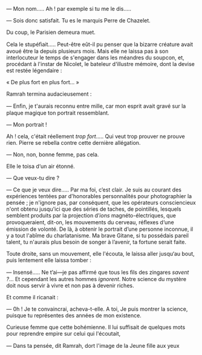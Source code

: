 
— Mon nom..... Ah ! par exemple si tu me le dis.....

— Sois donc satisfait. Tu es le marquis Perre de Chazelet.

Du coup, le Parisien demeura muet.

Cela le stupéﬁait..... Peut-être eût-il pu penser que la bizarre créature avait avoué être la depuis plusieurs mois. Mais elle ne laissa pas à son interlocuteur le temps de s'engager dans les méandres du soupcon, et, procédant à l'instar de Nicolet, le bateleur d‘illustre mémoire, dont la devise est restée légendaire :

« De plus fort en plus fort... »

Ramrah termina audacieusement :

— Enﬁn, je t'aurais reconnu entre mille, car mon esprit avait gravé sur
la plaque magique ton portrait ressemblant.

— Mon portrait !

Ah ! cela, c'était réellement _trop fort_.....  Qui veut trop prouver ne prouve rien. Pierre se rebella contre cette dernière allégation.

— Non, non, bonne femme, pas cela.

Elle le toisa d‘un air étonné.

— Que veux-tu dire ?

— Ce que je veux dire..... Par ma foi, c’est clair. Je suis au courant des
expériences tentées par d'honorables personnalités pour photographier la
pensée ; je n'ignore pas, par conséquent, que les opérateurs consciencieux n'ont obtenu jusqu'ici que des séries de taches, de pointillés, lesquels semblent produits par la projection d’_ions_ magnéto-électriques, que provoqueraient, dit-on, les mouvements du cerveau, réﬂexes d‘une émission de
volonté. De là, à obtenir le portrait d’une personne inconnue, il y a tout
l'abîme du charlatanisme. Ma brave Gitane, si tu possédais pareil talent, tu
n'aurais plus besoin de songer à l’avenir, ta fortune serait faite.

Toute droite, sans un mouvement, elle l'écouta, le laissa aller jusqu‘au
bout, puis lentement elle laissa tomber :

— lnsensé..... Ne t’ai—je pas affirmé que tous les ﬁls des zingares _savent ?_... Et cependant les autres hommes _ignorent_. Notre science du mystère doit nous servir à vivre et non pas à devenir riches.

Et comme il ricanait :

— 0h ! Je te convaincrai, acheva-t-elle. A toi, Je puis montrer la science,
puisque tu représentes des années de mon existence.

Curieuse femme que cette bohémienne. Il lui suffisait de quelques mots
pour reprendre empire sur celui qui l'écoutait,

— Dans ta pensée, dit Ramrah, dort l'image de la Jeune ﬁlle aux yeux
